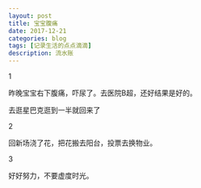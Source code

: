 ```yaml
---
layout: post
title: 宝宝腹痛
date: 2017-12-21
categories: blog
tags: [记录生活的点点滴滴]
description: 流水账
---
```


1

昨晚宝宝右下腹痛，吓尿了。去医院B超，还好结果是好的。

去逛星巴克逛到一半就回来了

2

回新场浇了花，把花搬去阳台，投票去换物业。

3

好好努力，不要虚度时光。

